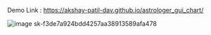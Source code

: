 Demo Link : https://akshay-patil-dav.github.io/astrologer_gui_chart/

![image](https://github.com/user-attachments/assets/40da41e4-e40b-45a3-8577-84cc6a87f489)
sk-f3de7a924bdd4257aa38913589afa478
